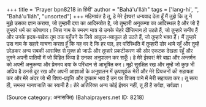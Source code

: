 +++
title = 'Prayer bpn8218 in हिंदी'
author = "Bahá'u'lláh"
tags = ['lang-hi', '', "Bahá'u'lláh", "unsorted"]
+++
महिमावंत है तू, हे मेरे ईश्वर! धन्यवाद देता हूँ मैं तुझे कि तू ने मुझे उसका ज्ञान कराया, जो तुम्हारी दया का आदिस्त्रोत है, जो तुम्हारी अनुकम्पा का आदिस्थल है और जो है तुम्हारे धर्म का कोषागार। जिस नाम के स्मरण मात्र से उनके चेहरे दीप्तिमान हो उठते हैं, जो तुम्हारे समीप हैं और उनके हृदय-पखेरू तुम तक पहुँचने के लिये आकुल-व्याकुल हो उठते हैं, जो तुम्हारे भक्त हैं।
मैं तुम्हारे उस नाम के सहारे याचना करता हूँ कि यह वर दे कि हर पल, हर परिस्थिति में तुम्हारी डोर थामे रहूँ और तुम्हें छोड़कर अन्य सबकी आसक्ति से मुक्त हो जाऊँ और तुम्हारे प्रकटीकरण की ओर एकटक देखता रहूँ और तुमने अपनी पातियों में जो विहित किया है उनका अनुपालन कर सकूँ। हे मेरे ईश्वर! मेरे बाह्य और अन्तर्मन को अपनी अनुकम्पा और प्रेममय दया के परिधान से आभूषित कर। मुझे सुरक्षित रख और तुम्हें जो कुछ भी अप्रिय है उनसे दूर रख और अपनी आज्ञाओं के अनुपालन में कृपापूर्वक मेरी और मेरे प्रियजनों की सहायता कर और मेरे अंदर जो भी विषय-प्रवृत्ति और दुष्काम भाव हैं उन पर विजय पाने में मेरी सहायता कर।
तू सत्य ही, समस्त मानवजाति का स्वामी है। तेरे अतिरिक्त अन्य कोई ईश्वर नहीं, तू ही है सर्वज्ञ, सर्वप्रज्ञ।

(Source category: अनासक्ति)
(Bahaiprayers.net ID: 8218)
